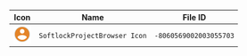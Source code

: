 | Icon | Name | File ID |
| ---  | ---  | ---     |
| ![](SoftlockProjectBrowser%20Icon.png) | `SoftlockProjectBrowser Icon` | `-8060569002003055703` |
